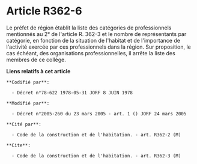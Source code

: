 # Article R362-6

Le préfet de région établit la liste des catégories de professionnels mentionnés au 2° de l'article R. 362-3 et le nombre de
représentants par catégorie, en fonction de la situation de l'habitat et de l'importance de l'activité exercée par ces
professionnels dans la région. Sur proposition, le cas échéant, des organisations professionnelles, il arrête la liste des
membres de ce collège.

**Liens relatifs à cet article**

	**Codifié par**:

	  - Décret n°78-622 1978-05-31 JORF 8 JUIN 1978

	**Modifié par**:

	  - Décret n°2005-260 du 23 mars 2005 - art. 1 () JORF 24 mars 2005

	**Cité par**:

	  - Code de la construction et de l'habitation. - art. R362-2 (M)

	**Cite**:

	  - Code de la construction et de l'habitation. - art. R362-3 (M)
